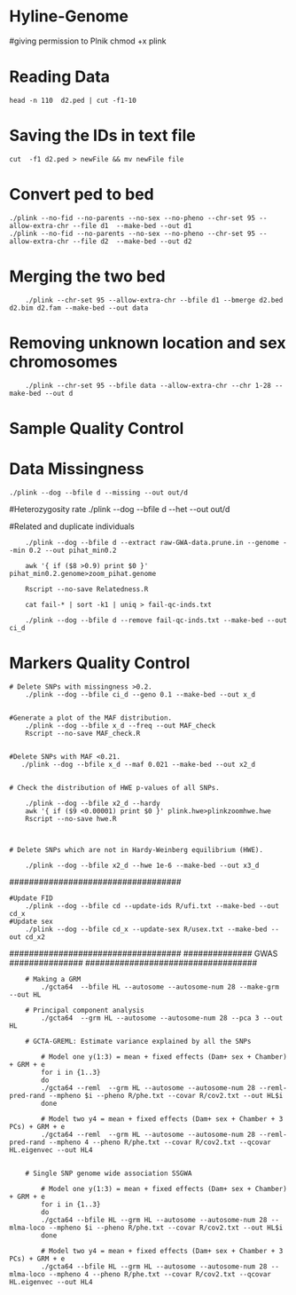 # Hyline-Genome


#giving permission to Plnik 
	chmod +x plink


# Reading Data
	head -n 110  d2.ped | cut -f1-10

# Saving the IDs in text file
	cut  -f1 d2.ped > newFile && mv newFile file


   
# Convert ped to bed
	./plink --no-fid --no-parents --no-sex --no-pheno --chr-set 95 --allow-extra-chr --file d1  --make-bed --out d1
	./plink --no-fid --no-parents --no-sex --no-pheno --chr-set 95 --allow-extra-chr --file d2  --make-bed --out d2



# Merging the two bed
    	./plink --chr-set 95 --allow-extra-chr --bfile d1 --bmerge d2.bed d2.bim d2.fam --make-bed --out data

# Removing unknown location and sex chromosomes
    	./plink --chr-set 95 --bfile data --allow-extra-chr --chr 1-28 --make-bed --out d


# Sample Quality Control

# Data Missingness
	./plink --dog --bfile d --missing --out out/d

#Heterozygosity rate
	./plink --dog --bfile d --het --out out/d

#Related and duplicate individuals

		./plink --dog --bfile d --extract raw-GWA-data.prune.in --genome --min 0.2 --out pihat_min0.2

		awk '{ if ($8 >0.9) print $0 }' pihat_min0.2.genome>zoom_pihat.genome

		Rscript --no-save Relatedness.R

		cat fail-* | sort -k1 | uniq > fail-qc-inds.txt

		./plink --dog --bfile d --remove fail-qc-inds.txt --make-bed --out ci_d


# Markers Quality Control

	# Delete SNPs with missingness >0.2.
		./plink --dog --bfile ci_d --geno 0.1 --make-bed --out x_d

 
	#Generate a plot of the MAF distribution.
		./plink --dog --bfile x_d --freq --out MAF_check
		Rscript --no-save MAF_check.R


 	#Delete SNPs with MAF <0.21.
       ./plink --dog --bfile x_d --maf 0.021 --make-bed --out x2_d


	# Check the distribution of HWE p-values of all SNPs.

		./plink --dog --bfile x2_d --hardy
		awk '{ if ($9 <0.00001) print $0 }' plink.hwe>plinkzoomhwe.hwe
		Rscript --no-save hwe.R



	# Delete SNPs which are not in Hardy-Weinberg equilibrium (HWE).

		./plink --dog --bfile x2_d --hwe 1e-6 --make-bed --out x3_d
	

###################################

	#Update FID
		./plink --dog --bfile cd --update-ids R/ufi.txt --make-bed --out cd_x
	#Update sex
		./plink --dog --bfile cd_x --update-sex R/usex.txt --make-bed --out cd_x2


###################################
############## GWAS ###############
###################################

		# Making a GRM
			./gcta64  --bfile HL --autosome --autosome-num 28 --make-grm  --out HL

		# Principal component analysis
			./gcta64  --grm HL --autosome --autosome-num 28 --pca 3 --out HL

		# GCTA-GREML: Estimate variance explained by all the SNPs

			# Model one y(1:3) = mean + fixed effects (Dam+ sex + Chamber) + GRM + e 
			for i in {1..3}
			do
			./gcta64 --reml  --grm HL --autosome --autosome-num 28 --reml-pred-rand --mpheno $i --pheno R/phe.txt --covar R/cov2.txt --out HL$i
			done

			# Model two y4 = mean + fixed effects (Dam+ sex + Chamber + 3 PCs) + GRM + e 
			./gcta64 --reml  --grm HL --autosome --autosome-num 28 --reml-pred-rand --mpheno 4 --pheno R/phe.txt --covar R/cov2.txt --qcovar HL.eigenvec --out HL4


		# Single SNP genome wide association SSGWA

			# Model one y(1:3) = mean + fixed effects (Dam+ sex + Chamber) + GRM + e 
			for i in {1..3}
			do
   			./gcta64 --bfile HL --grm HL --autosome --autosome-num 28 --mlma-loco --mpheno $i --pheno R/phe.txt --covar R/cov2.txt --out HL$i
			done

			# Model two y4 = mean + fixed effects (Dam+ sex + Chamber + 3 PCs) + GRM + e 
			./gcta64 --bfile HL --grm HL --autosome --autosome-num 28 --mlma-loco --mpheno 4 --pheno R/phe.txt --covar R/cov2.txt --qcovar HL.eigenvec --out HL4












